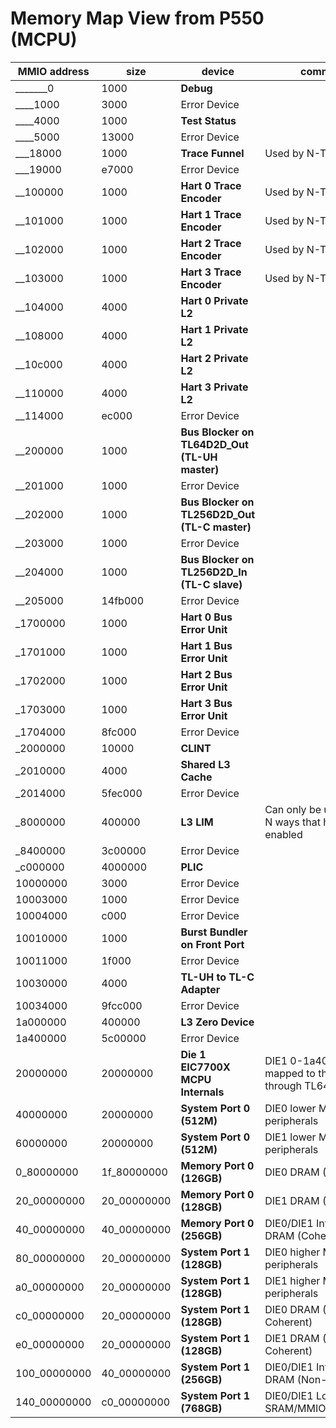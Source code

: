 # Memory Map View from P550 (MCPU)
| MMIO address | size | device | comment |
| -------- | ------- | --------- | ----- |
| _______0 |    1000 | **Debug** |
| ____1000 |    3000 | Error Device |
| ____4000 |    1000 | **Test Status** |
| ____5000 |   13000 | Error Device |
| ___18000 |    1000 | **Trace Funnel** | Used by N-Trace |
| ___19000 |   e7000 | Error Device |
| __100000 |    1000 | **Hart 0 Trace Encoder** | Used by N-Trace |
| __101000 |    1000 | **Hart 1 Trace Encoder** | Used by N-Trace |
| __102000 |    1000 | **Hart 2 Trace Encoder** | Used by N-Trace |
| __103000 |    1000 | **Hart 3 Trace Encoder** | Used by N-Trace |
| __104000 |    4000 | **Hart 0 Private L2** |
| __108000 |    4000 | **Hart 1 Private L2** |
| __10c000 |    4000 | **Hart 2 Private L2** |
| __110000 |    4000 | **Hart 3 Private L2** |
| __114000 |   ec000 | Error Device |
| __200000 |    1000 | **Bus Blocker on TL64D2D_Out (TL-UH master)** |
| __201000 |    1000 | Error Device |
| __202000 |    1000 | **Bus Blocker on TL256D2D_Out (TL-C master)** |
| __203000 |    1000 | Error Device |
| __204000 |    1000 | **Bus Blocker on TL256D2D_In (TL-C slave)** |
| __205000 | 14fb000 | Error Device |
| _1700000 |    1000 | **Hart 0 Bus Error Unit** |
| _1701000 |    1000 | **Hart 1 Bus Error Unit** |
| _1702000 |    1000 | **Hart 2 Bus Error Unit** |
| _1703000 |    1000 | **Hart 3 Bus Error Unit** |
| _1704000 |  8fc000 | Error Device |
| _2000000 |   10000 | **CLINT** |
| _2010000 |    4000 | **Shared L3 Cache** |
| _2014000 | 5fec000 | Error Device |
| _8000000 |  400000 | **L3 LIM** | Can only be used up to N ways that hasn't been enabled |
| _8400000 | 3c00000 | Error Device |
| _c000000 | 4000000 | **PLIC** |
| 10000000 |    3000 | Error Device |
| 10003000 |    1000 | Error Device |
| 10004000 |    c000 | Error Device |
| 10010000 |    1000 | **Burst Bundler on Front Port** |
| 10011000 |   1f000 | Error Device |
| 10030000 |    4000 | **TL-UH to TL-C Adapter** |
| 10034000 | 9fcc000 | Error Device |
| 1a000000 |  400000 | **L3 Zero Device** |
| 1a400000 | 5c00000 | Error Device |
| 20000000 | 20000000 | **Die 1 EIC7700X MCPU Internals** | DIE1 0-1a400000 is mapped to this window through TL64D2D |
| 40000000 | 20000000 | **System Port 0 (512M)** | DIE0 lower MMIO peripherals |
| 60000000 | 20000000 | **System Port 0 (512M)** | DIE1 lower MMIO peripherals |
|  0_80000000 | 1f_80000000 | **Memory Port 0 (126GB)** | DIE0 DRAM (Coherent) |
| 20_00000000 | 20_00000000 | **Memory Port 0 (128GB)** | DIE1 DRAM (Coherent) |
| 40_00000000 | 40_00000000 | **Memory Port 0 (256GB)** | DIE0/DIE1 Interleaved DRAM (Coherent) |
| 80_00000000 | 20_00000000 | **System Port 1 (128GB)** | DIE0 higher MMIO peripherals |
| a0_00000000 | 20_00000000 | **System Port 1 (128GB)** | DIE1 higher MMIO peripherals |
| c0_00000000 | 20_00000000 | **System Port 1 (128GB)** | DIE0 DRAM (Non-Coherent) |
| e0_00000000 | 20_00000000 | **System Port 1 (128GB)** | DIE1 DRAM (Non-Coherent) |
| 100_00000000 | 40_00000000 | **System Port 1 (256GB)** | DIE0/DIE1 Interleaved DRAM (Non-Coherent) |
| 140_00000000 | c0_00000000 | **System Port 1 (768GB)** | DIE0/DIE1 Local SRAM/MMIO/peripherals |
